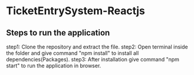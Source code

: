 # TicketEntrySystem-Reactjs

Steps to run the application
-----------------------------

step1: Clone the repository and extract the file.
step2: Open terminal inside the folder and give command "npm install" to install all dependencies(Packages).
step3: After installation give command "npm start" to run the application in browser.
